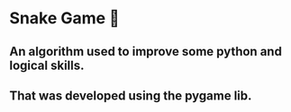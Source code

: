 # Snake Game :snake:

## An algorithm used to improve some python and logical skills. 

## That was developed using the pygame lib.

